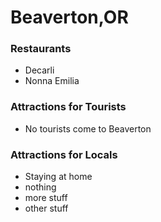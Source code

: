 # Beaverton,OR

### Restaurants
- Decarli
- Nonna Emilia

### Attractions for Tourists
- No tourists come to Beaverton

### Attractions for Locals
- Staying at home
- nothing
- more stuff
- other stuff
